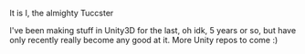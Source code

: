 It is I, the almighty Tuccster

I've been making stuff in Unity3D for the last, oh idk, 5 years or so, but have only recently really become any good at it.
More Unity repos to come :)
